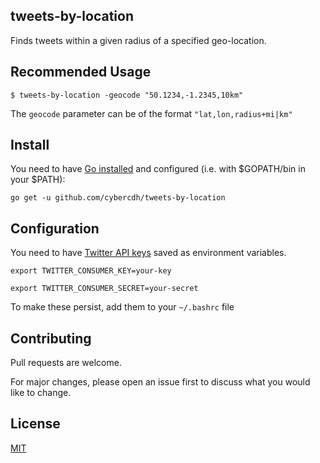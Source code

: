 ## tweets-by-location
Finds tweets within a given radius of a specified geo-location.

## Recommended Usage

`$ tweets-by-location -geocode "50.1234,-1.2345,10km"`

The `geocode` parameter can be of the format `"lat,lon,radius+mi|km"`

## Install

You need to have [Go installed](https://golang.org/doc/install) and configured (i.e. with $GOPATH/bin in your $PATH):

`go get -u github.com/cybercdh/tweets-by-location`

## Configuration

You need to have [Twitter API keys](https://developer.twitter.com/en/portal/dashboard) saved as environment variables.  

`export TWITTER_CONSUMER_KEY=your-key`

`export TWITTER_CONSUMER_SECRET=your-secret`

To make these persist, add them to your `~/.bashrc` file

## Contributing
Pull requests are welcome. 

For major changes, please open an issue first to discuss what you would like to change.

## License
[MIT](https://choosealicense.com/licenses/mit/)
